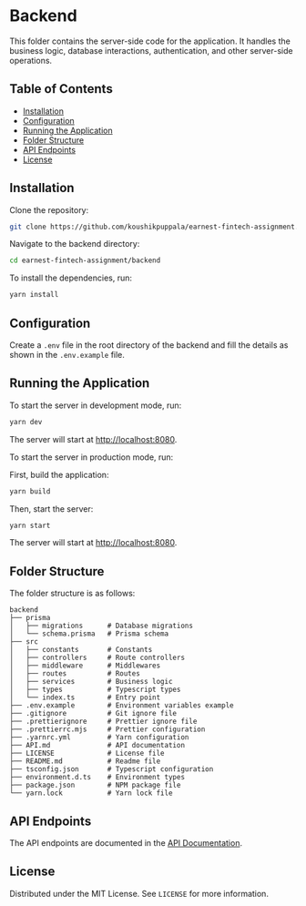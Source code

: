 # Backend

This folder contains the server-side code for the application. It handles the business logic, database interactions, authentication, and other server-side operations.

## Table of Contents

-   [Installation](#installation)
-   [Configuration](#configuration)
-   [Running the Application](#running-the-application)
-   [Folder Structure](#folder-structure)
-   [API Endpoints](#api-endpoints)
-   [License](#license)

## Installation

Clone the repository:

```bash
git clone https://github.com/koushikpuppala/earnest-fintech-assignment.git
```

Navigate to the backend directory:

```bash
cd earnest-fintech-assignment/backend
```

To install the dependencies, run:

```bash
yarn install
```

## Configuration

Create a `.env` file in the root directory of the backend and fill the details as shown in the `.env.example` file.

## Running the Application

To start the server in development mode, run:

```bash
yarn dev
```

The server will start at [http://localhost:8080](http://localhost:8080).

To start the server in production mode, run:

First, build the application:

```bash
yarn build
```

Then, start the server:

```bash
yarn start
```

The server will start at [http://localhost:8080](http://localhost:8080).

## Folder Structure

The folder structure is as follows:

```
backend
├── prisma
│   ├── migrations      # Database migrations
│   └── schema.prisma   # Prisma schema
├── src
│   ├── constants       # Constants
│   ├── controllers     # Route controllers
│   ├── middleware      # Middlewares
│   ├── routes          # Routes
│   ├── services        # Business logic
│   ├── types           # Typescript types
│   └── index.ts        # Entry point
├── .env.example        # Environment variables example
├── .gitignore          # Git ignore file
├── .prettierignore     # Prettier ignore file
├── .prettierrc.mjs     # Prettier configuration
├── .yarnrc.yml         # Yarn configuration
├── API.md              # API documentation
├── LICENSE             # License file
├── README.md           # Readme file
├── tsconfig.json       # Typescript configuration
├── environment.d.ts    # Environment types
├── package.json        # NPM package file
└── yarn.lock           # Yarn lock file
```

## API Endpoints

The API endpoints are documented in the [API Documentation](API.md).

## License

Distributed under the MIT License. See `LICENSE` for more information.
